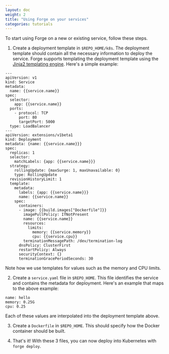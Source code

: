 ```yaml
---
layout: doc
weight: 2
title: "Using Forge on your services"
categories: tutorials
---
```

To start using Forge on a new or existing service, follow these steps.

1. Create a deployment template in `$REPO_HOME/k8s`. The deployment template should contain all the necessary information to deploy the service. Forge supports templating the deployment template using the [Jinja2 templating engine](http://jinja.pocoo.org/). Here's a simple example:

```
---
apiVersion: v1
kind: Service
metadata:
  name: {{service.name}}
spec:
  selector:
    app: {{service.name}}
  ports:
    - protocol: TCP
      port: 80
      targetPort: 5000
  type: LoadBalancer
---
apiVersion: extensions/v1beta1
kind: Deployment
metadata: {name: {{service.name}}}
spec:
  replicas: 1
  selector:
    matchLabels: {app: {{service.name}}}
  strategy:
    rollingUpdate: {maxSurge: 1, maxUnavailable: 0}
    type: RollingUpdate
  revisionHistoryLimit: 1
  template:
    metadata:
      labels: {app: {{service.name}}}
      name: {{service.name}}
    spec:
      containers:
      - image: {{build.images["Dockerfile"]}}
        imagePullPolicy: IfNotPresent
        name: {{service.name}}
        resources:
          limits:
            memory: {{service.memory}}
            cpu: {{service.cpu}}
        terminationMessagePath: /dev/termination-log
      dnsPolicy: ClusterFirst
      restartPolicy: Always
      securityContext: {}
      terminationGracePeriodSeconds: 30
```

Note how we use templates for values such as the memory and CPU limits.

2. Create a `service.yaml` file in `$REPO_HOME`. This file identifies the service and contains the metadata for deployment. Here's an example that maps to the above example:

```
name: hello
memory: 0.25G
cpu: 0.25
```

Each of these values are interpolated into the deployment template above.

3. Create a `Dockerfile` in `$REPO_HOME`. This should specify how the Docker container should be built.

4. That's it! With these 3 files, you can now deploy into Kubernetes with `forge deploy`.
